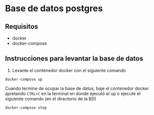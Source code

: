# Base de datos postgres

## Requisitos
- docker
- docker-compose

## Instrucciones para levantar la base de datos
1. Levante el contenedor docker con el siguiente comando
```
docker-compose up
```

Cuando termine de ocupar la base de datos, baje el contenedor docker apretando `CTRL+C` en la terminal en donde ejecutó el up o ejecute el siguiente comando (en el directorio de la BD)
```
docker-compose stop
```